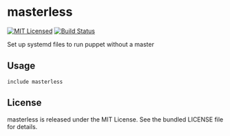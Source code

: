 masterless
==============

[![MIT Licensed](https://img.shields.io/badge/license-MIT-green.svg)](https://tldrlegal.com/license/mit-license)
[![Build Status](https://img.shields.io/travis/com/halyard/puppet-masterless.svg)](https://travis-ci.com/halyard/puppet-masterless)

Set up systemd files to run puppet without a master

## Usage

```puppet
include masterless
```

## License

masterless is released under the MIT License. See the bundled LICENSE file for details.

